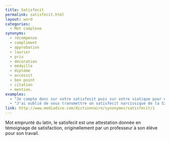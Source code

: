 ```yaml
---
title: Satisfecit
permalink: satisfecit.html
layout: word
categories:
  - Mot complexe
synonyms:
  - récompense
  - compliment
  - approbation
  - laurier
  - prix
  - décoration
  - médaille
  - diplôme
  - accessit
  - bon point
  - citation
  - mention.
examples:
  - "Je compte donc sur votre satisfecit puis sur votre viatique pour éviter toute imprécation inique ! (cf. Correspondance)"
  - "J'ai oublié de vous transmettre un satisfecit narcissique de la 52e promo."
link: http://www.mediadico.com/dictionnaire/synonymes/satisfecit/1
---
```


Mot emprunté du latin, le satisfecit est une attestation donnée en témoignage de satisfaction, originellement par un professeur à son élève pour son travail. 

